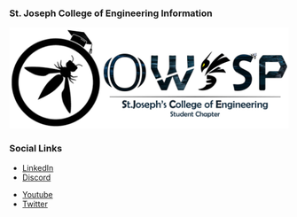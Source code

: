 ### St. Joseph College of Engineering Information
  <p><img width="auto" height="auto" src="./assets/images/OWASP_SJCE.png"></p>


### Social Links
<!-- * [Meetup](#) -->
* [LinkedIn](https://www.linkedin.com/company/owasp-sjce-chapter)
* [Discord](https://discord.gg/8neGsaWe)
<!-- * [Instagram](#) -->
* [Youtube](http://www.youtube.com/@OWASP_SJCE)
* [Twitter](https://twitter.com/owasp_sjce)


